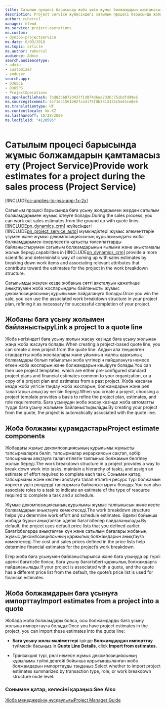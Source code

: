 ```yaml
---
title: Сатылым процесі барысында жоба үшін жұмыс болжамдарын қамтамасыз ету
description: Project Service жүйесіндегі сатылым процесі барысында жобаның жұмыс болжамдарын беру жолы
author: ruhercul
manager: kfend
ms.service: project-operations
ms.custom:
- dyn365-projectservice
ms.date: 8/03/2018
ms.topic: article
ms.author: ruhercul
audience: Admin
search.audienceType:
- admin
- customizer
- enduser
search.app:
- D365CE
- D365PS
- ProjectOperations
ms.openlocfilehash: 7bd83b6872d437f1d074d6ea2336c751bdfdd9e6
ms.sourcegitcommit: 4cf1dc1561b92fca4175f0b3813133c5e63ce8e6
ms.translationtype: HT
ms.contentlocale: kk-KZ
ms.lasthandoff: 10/28/2020
ms.locfileid: "4120595"
---
```

# <a name="provide-work-estimates-for-a-project-during-the-sales-process-project-service"></a><span data-ttu-id="e5c05-103">Сатылым процесі барысында жұмыс болжамдарын қамтамасыз ету (Project Service)</span><span class="sxs-lookup"><span data-stu-id="e5c05-103">Provide work estimates for a project during the sales process (Project Service)</span></span>

[!INCLUDE[cc-applies-to-psa-app-1x-2x](../includes/cc-applies-to-psa-app-1x-2x.md)]

<span data-ttu-id="e5c05-104">Сатылым процесі барысында баға ұсыну жолдарымен жерден сатылым болжамдарымен жұмыс істеуге болады.</span><span class="sxs-lookup"><span data-stu-id="e5c05-104">During the sales process, you can work out sales estimates from the ground up with quote lines.</span></span> [!INCLUDE[pn_dynamics_crm](../includes/pn-dynamics-crm.md)] <span data-ttu-id="e5c05-105">жүйесіндегі [!INCLUDE[pn_project_service_auto](../includes/pn-project-service-auto.md)] мүмкіндіктері жұмыс элементтерін үзумен және жұмыс декомпозициясының құрылымындағы жоба болжамдарымен іскерлесетін қатысты төлсипаттарды байланыстырумен сатылым болжамдарының ғылыми және анықтамалы жолын береді.</span><span class="sxs-lookup"><span data-stu-id="e5c05-105">capabilities in [!INCLUDE[pn_dynamics_crm](../includes/pn-dynamics-crm.md)] provide a more scientific and deterministic way of coming up with sales estimates by breaking down work items and associating relevant attributes that contribute toward the estimates for the project in the work breakdown structure.</span></span>  
  
 <span data-ttu-id="e5c05-106">Сатылымды жеңген кезде жобаның сәтті аяқталуын қажетінше анықтаумен жоба жоспарындағы байланысты жұмыс декомпозициясының құрылымын пайдалануға болады.</span><span class="sxs-lookup"><span data-stu-id="e5c05-106">Once you win the sale, you can use the associated work breakdown structure in your project plan, refining it as necessary for successful completion of your project.</span></span>  
  
## <a name="link-a-project-to-a-quote-line"></a><span data-ttu-id="e5c05-107">Жобаны баға ұсыну жолымен байланыстыру</span><span class="sxs-lookup"><span data-stu-id="e5c05-107">Link a project to a quote line</span></span>  
 <span data-ttu-id="e5c05-108">Жоба негізіндегі баға ұсыну жолын жасау кезінде баға ұсыну жолынан жаңа жоба жасауға болады.</span><span class="sxs-lookup"><span data-stu-id="e5c05-108">When creating a project-based quote line, you can create a new project from the quote line.</span></span> <span data-ttu-id="e5c05-109">Алдын ала теңшелген стандартты жоба жоспарлары және ұйымның жалпы қаржылық болжамдары болып табылатын жоба үлгілерін пайдалануға немесе өткен жоба жоспарын және болжамдарын көшіруге болады.</span><span class="sxs-lookup"><span data-stu-id="e5c05-109">You can then use project templates, which are either pre-configured standard project plans and financial estimates common to your organization, or a copy of a project plan and estimates from a past project.</span></span> <span data-ttu-id="e5c05-110">Жоба жасаған кезде жоба үлгісін таңдау жоба жоспарын, болжамдарын және рөл талаптарын анықтау негізін береді.</span><span class="sxs-lookup"><span data-stu-id="e5c05-110">When you create a project, choosing a project template provides a basis to refine the project plan, estimates, and role requirements.</span></span> <span data-ttu-id="e5c05-111">Баға ұсынудан жоба жасау кезінде жоба автоматты түрде баға ұсыну жолымен байланыстырылады.</span><span class="sxs-lookup"><span data-stu-id="e5c05-111">By creating your project from the quote, the project is automatically associated with the quote line.</span></span>  
  
## <a name="project-estimate-components"></a><span data-ttu-id="e5c05-112">Жоба болжамы құрамдастары</span><span class="sxs-lookup"><span data-stu-id="e5c05-112">Project estimate components</span></span>  
 <span data-ttu-id="e5c05-113">Жобадағы жұмыс декомпозициясының құрылымы жұмысты тапсырмаларға бөліп, тапсырмалар иерархиясын сақтап, әрбір тапсырманы аяқтауға талап етілетін талпыныс болжамын белгілеу жолын береді.</span><span class="sxs-lookup"><span data-stu-id="e5c05-113">The work breakdown structure in a project provides a way to break down work into tasks, maintain a hierarchy of tasks, and assign an estimate of effort required to complete each task.</span></span> <span data-ttu-id="e5c05-114">Сонымен қатар, тапсырманы және кестені аяқтауға талап етілетін ресурс түрі болжамын көрсету үшін рөлдерді тапсырмаға байланыстыруға болады.</span><span class="sxs-lookup"><span data-stu-id="e5c05-114">You can also associate roles to a task to indicate an estimate of the type of resource required to complete a task and a schedule.</span></span>  
  
 <span data-ttu-id="e5c05-115">Жұмыс декомпозициясының құрылымы жұмыс талпынысын және кесте болжамдарын анықтауға көмектеседі.</span><span class="sxs-lookup"><span data-stu-id="e5c05-115">The work breakdown structure helps you determine work effort and schedule estimates.</span></span> <span data-ttu-id="e5c05-116">Әдепкі бойынша жобада бұрын анықталған әдепкі бағатізбелер пайдаланылады.</span><span class="sxs-lookup"><span data-stu-id="e5c05-116">By default, the project uses default price lists that you defined earlier.</span></span> <span data-ttu-id="e5c05-117">Бағатізбелерде анықталған құн және сатылым бағалары жобаның жұмыс декомпозициясының қаржылық болжамдарын анықтауға көмектеседі.</span><span class="sxs-lookup"><span data-stu-id="e5c05-117">The cost and sales prices defined in the price lists help determine financial estimates for the project’s work breakdown.</span></span>  
  
 <span data-ttu-id="e5c05-118">Егер жоба баға ұсынумен байланыстырылса және баға ұсынуда әр түрлі әдепкі бағатізбе болса, баға ұсыну бағатізбегі қаржылық болжамдарға пайдаланылады.</span><span class="sxs-lookup"><span data-stu-id="e5c05-118">If your project is associated with a quote, and the quote has a different price list from the default, the quote’s price list is used for financial estimates.</span></span>  
  
## <a name="import-estimates-from-a-project-into-a-quote"></a><span data-ttu-id="e5c05-119">Жоба болжамдарын баға ұсынуға импорттау</span><span class="sxs-lookup"><span data-stu-id="e5c05-119">Import estimates from a project into a quote</span></span>  
 <span data-ttu-id="e5c05-120">Жобада жоба болжамдары болса, осы болжамдарды баға ұсыну жолына импорттауға болады:</span><span class="sxs-lookup"><span data-stu-id="e5c05-120">Once you have project estimates in the project, you can import these estimates into the quote line:</span></span>  
  
-   <span data-ttu-id="e5c05-121">**Баға ұсыну жолы мәліметтері** ішінде **Болжамдардан импорттау** түймесін басыңыз.</span><span class="sxs-lookup"><span data-stu-id="e5c05-121">In **Quote Line Details**, click **Import from estimates**.</span></span> 

-   <span data-ttu-id="e5c05-122">Транзакция түрі, рөлі немесе жұмыс декомпозициясының құрылымы түйіні деңгейі бойынша қорытындыланған жоба болжамдарын импорттауды таңдаңыз.</span><span class="sxs-lookup"><span data-stu-id="e5c05-122">Select whether to import project estimates summarized by transaction type, role, or work breakdown structure node level.</span></span>  
  
### <a name="see-also"></a><span data-ttu-id="e5c05-123">Сонымен қатар, келесіні қараңыз:</span><span class="sxs-lookup"><span data-stu-id="e5c05-123">See Also</span></span>  
 [<span data-ttu-id="e5c05-124">Жоба менеджерінің нұсқаулығы</span><span class="sxs-lookup"><span data-stu-id="e5c05-124">Project Manager Guide</span></span>](../psa/project-manager-guide.md)
